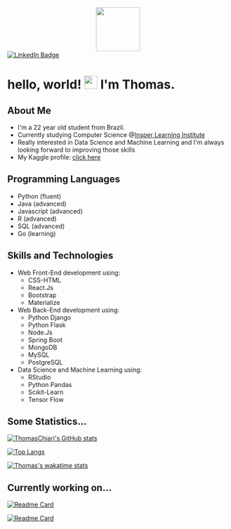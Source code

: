 <div id="header" align="center">
  <img src="https://media.giphy.com/media/M9gbBd9nbDrOTu1Mqx/giphy.gif" width="100"/>
</div>
<div id="badges">
  <a href="https://www.linkedin.com/in/thomas-chiari-ciocchetti-de-souza-669735b9/">
    <img src="https://img.shields.io/badge/LinkedIn-blue?style=for-the-badge&logo=linkedin&logoColor=white" alt="LinkedIn Badge"/>
  </a>
</div>
<h1>
  hello, world!
  <img src="https://media.giphy.com/media/hvRJCLFzcasrR4ia7z/giphy.gif" width="30px"/>
  I'm Thomas.
</h1>

## About Me
- I'm a 22 year old student from Brazil.
- Currently studying Computer Science @[Insper Learning Institute](https://www.insper.edu.br/)
- Really interested in Data Science and Machine Learning and I'm always looking forward to improving those skills
- My Kaggle profile: [click here](https://www.kaggle.com/thomaschiari)

## Programming Languages
- Python (fluent)
- Java (advanced)
- Javascript (advanced)
- R (advanced)
- SQL (advanced)
- Go (learning)

## Skills and Technologies
- Web Front-End development using:
  - CSS-HTML
  - React.Js
  - Bootstrap
  - Materialize
- Web Back-End development using:
  - Python Django
  - Python Flask
  - Node.Js
  - Spring Boot
  - MongoDB
  - MySQL
  - PostgreSQL
- Data Science and Machine Learning using:
  - RStudio
  - Python Pandas
  - Scikit-Learn
  - Tensor Flow

## Some Statistics...
[![ThomasChiari's GitHub stats](https://github-readme-stats.vercel.app/api?username=thomaschiari&show_icons=true&theme=dark&include_all_commits=true&count_private=true)](https://github.com/thomaschiari)

[![Top Langs](https://github-readme-stats.vercel.app/api/top-langs/?username=thomaschiari&count_private=true&theme=dark&hide_progress=true)](https://github.com/thomaschiari)

[![Thomas's wakatime stats](https://github-readme-stats.vercel.app/api/wakatime?username=thomaschiari&theme=dark&layout=compact)](https://github.com/thomaschiari)

## Currently working on...
[![Readme Card](https://github-readme-stats.vercel.app/api/pin/?username=thomaschiari&repo=Chefes-do-Kazambastao-backend&theme=dark)](https://github.com/thomaschiari/Chefes-do-Kazambastao-backend)

[![Readme Card](https://github-readme-stats.vercel.app/api/pin/?username=thomaschiari&repo=Spaceship-Titanic-Kaggle-Competition&theme=dark)](https://github.com/thomaschiari/Spaceship-Titanic-Kaggle-Competition)